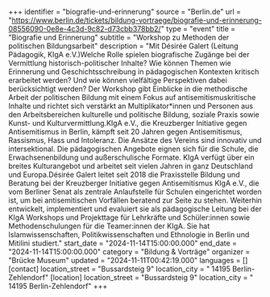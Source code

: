+++
identifier = "biografie-und-erinnerung"
source = "Berlin.de"
url = "https://www.berlin.de/tickets/bildung-vortraege/biografie-und-erinnerung-08556090-0e8e-4c3d-9c82-d73cbb378bb2/"
type = "event"
title = "Biografie und Erinnerung"
subtitle = "Workshop zu Methoden der politischen Bildungsarbeit"
description = "Mit Désirée Galert (Leitung Pädagogik, KIgA e.V.)Welche Rolle spielen biografische Zugänge bei der Vermittlung historisch-politischer Inhalte? Wie können Themen wie Erinnerung und Geschichtsschreibung in pädagogischen Kontexten kritisch erarbeitet werden? Und wie können vielfältige Perspektiven dabei berücksichtigt werden? Der Workshop gibt Einblicke in die methodische Arbeit der politischen Bildung mit einem Fokus auf antisemitismuskritische Inhalte und richtet sich verstärkt an Multiplikator*innen und Personen aus den Arbeitsbereichen kulturelle und politische Bildung, soziale Praxis sowie Kunst- und Kulturvermittlung.KIgA e.V., die Kreuzberger Initiative gegen Antisemitismus in Berlin, kämpft seit 20 Jahren gegen Antisemitismus, Rassismus, Hass und Intoleranz. Die Ansätze des Vereins sind innovativ und intersektional. Die pädagogischen Angebote eignen sich für die Schule, die Erwachsenenbildung und außerschulische Formate. KIgA verfügt über ein breites Kulturangebot und arbeitet seit vielen Jahren in ganz Deutschland und Europa.Désirée Galert leitet seit 2018 die Praxisstelle Bildung und Beratung bei der Kreuzberger Initiative gegen Antisemitismus KIgA e.V., die vom Berliner Senat als zentrale Anlaufstelle für Schulen eingerichtet worden ist, um bei antisemitischen Vorfällen beratend zur Seite zu stehen. Weiterhin entwickelt, implementiert und evaluiert sie als pädagogische Leitung bei der KIgA Workshops und Projekttage für Lehrkräfte und Schüler:innen sowie Methodenschulungen für die Teamer:innen der KIgA. Sie hat Islamwissenschaften, Politikwissenschaften und Ethnologie in Berlin und Mitilini studiert."
start_date = "2024-11-14T15:00:00.000"
end_date = "2024-11-14T15:00:00.000"
category = "Bildung & Vorträge"
organizer = "Brücke Museum"
updated = "2024-11-11T00:42:19.000"
languages = []
[contact]
location_street = "Bussardsteig 9"
location_city = " 14195 Berlin-Zehlendorf"
[location]
location_street = "Bussardsteig 9"
location_city = " 14195 Berlin-Zehlendorf"
+++